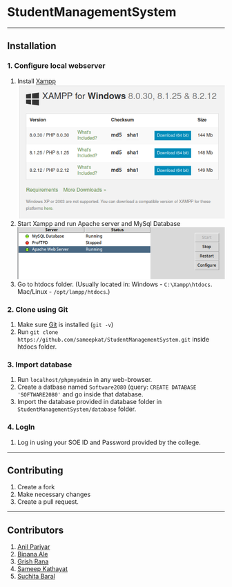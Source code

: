 # **StudentManagementSystem**
___________
## Installation

### 1. Configure local webserver
1. Install [Xampp](https://www.apachefriends.org/download.html)<br>
![Download Xampp](./src/Readme/xampp_Download.png)
2. Start Xampp and run Apache server and MySql Database<br>
![Xampp Demo](./src/Readme/xamppDemo.png)
4. Go to htdocs folder. (Usually located in: Windows - `C:\Xampp\htdocs`. Mac/Linux - `/opt/lampp/htdocs`.)

### 2. Clone using Git
1. Make sure [Git](https://git-scm.com/downloads) is installed (`git -v`)
2. Run `git clone https://github.com/sameepkat/StudentManagementSystem.git` inside htdocs folder.

### 3. Import database
1. Run `localhost/phpmyadmin` in any web-browser.
2. Create a datbase named `Software2080` (query: `CREATE DATABASE 'SOFTWARE2080'` and go inside that database.
3. Import the database provided in database folder in `StudentManagementSystem/database` folder.

### 4. LogIn
1. Log in using your SOE ID and Password provided by the college.

_________
## Contributing
1. Create a fork
2. Make necessary changes
3. Create a pull request. 

________
## Contributors
1. [Anil Pariyar](https://github.com/Aneel03)
2. [Bipana Ale](https://github.com/Bipanaale)
3. [Grish Rana](https://github.com/grishrana)
4. [Sameep Kathayat](https://github.com/sameepkat/)
5. [Suchita Baral](https://github.com/Suchitabaral)
